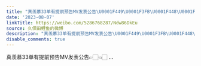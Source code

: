 ```yaml
---
title: "真羡慕33单有提前预告MV发表公告\U0001F449\U0001F3FB\U0001F448\U0001F3FB"
date: '2023-08-07'
linkTitle: https://weibo.com/5286768287/Ndw86DkEu
source: 久保田鲤鱼的微博
description: "真羡慕33单有提前预告MV发表公告\U0001F449\U0001F3FB\U0001F448\U0001F3FB  ..."
disable_comments: true
---
```

真羡慕33单有提前预告MV发表公告👉🏻👈🏻  ...